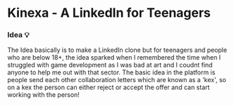 # Kinexa - A LinkedIn for Teenagers 

### Idea 💡
The Idea basically is to make a LinkedIn clone but for teenagers and people who are below 18+, the idea sparked when
I remembered the time when I struggled with game development as I was bad at art and I coudnt find anyone to help me 
out with that sector. The basic idea in the platform is people send each other collaboration letters which are known
as a 'kex', so on a kex the person can either reject or accept the offer and can start working with the person!

